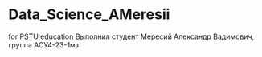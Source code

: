 # Data_Science_AMeresii
for PSTU education
Выполнил студент Мересий Александр Вадимович, группа АСУ4-23-1мз
